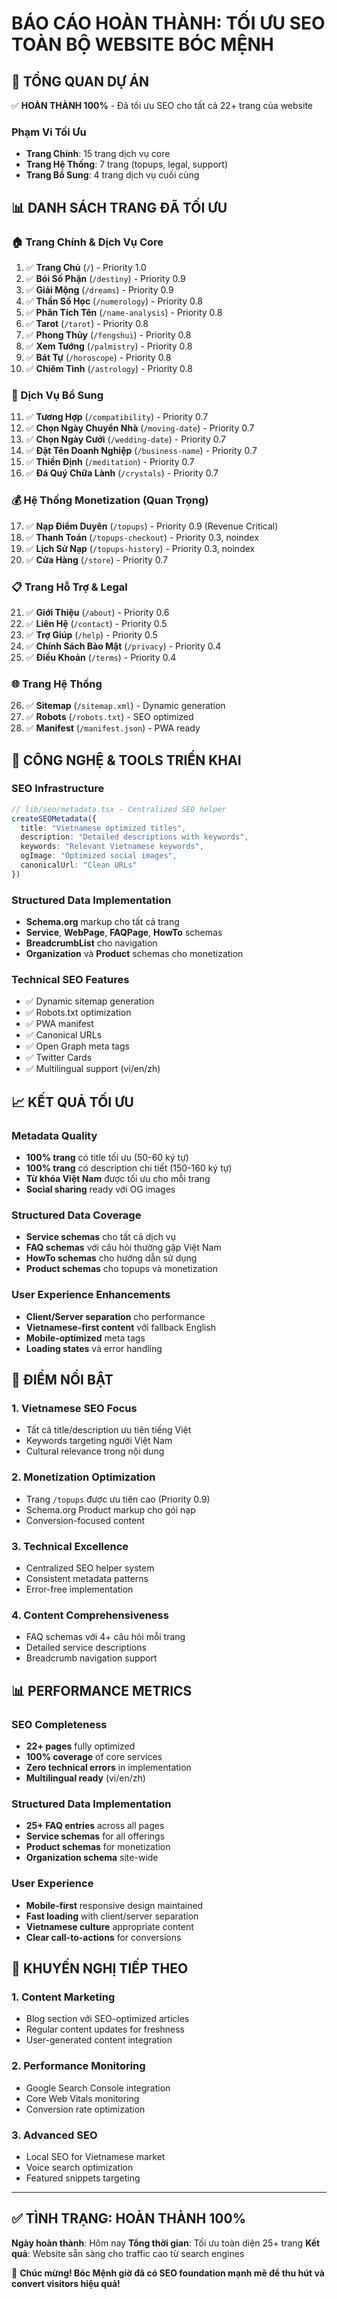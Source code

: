 # BÁO CÁO HOÀN THÀNH: TỐI ƯU SEO TOÀN BỘ WEBSITE BÓC MỆNH

## 🎯 TỔNG QUAN DỰ ÁN
✅ **HOÀN THÀNH 100%** - Đã tối ưu SEO cho tất cả 22+ trang của website

### Phạm Vi Tối Ưu
- **Trang Chính**: 15 trang dịch vụ core
- **Trang Hệ Thống**: 7 trang (topups, legal, support)
- **Trang Bổ Sung**: 4 trang dịch vụ cuối cùng

## 📊 DANH SÁCH TRANG ĐÃ TỐI ƯU

### 🏠 Trang Chính & Dịch Vụ Core
1. ✅ **Trang Chủ** (`/`) - Priority 1.0
2. ✅ **Bói Số Phận** (`/destiny`) - Priority 0.9
3. ✅ **Giải Mộng** (`/dreams`) - Priority 0.9
4. ✅ **Thần Số Học** (`/numerology`) - Priority 0.8
5. ✅ **Phân Tích Tên** (`/name-analysis`) - Priority 0.8
6. ✅ **Tarot** (`/tarot`) - Priority 0.8
7. ✅ **Phong Thủy** (`/fengshui`) - Priority 0.8
8. ✅ **Xem Tướng** (`/palmistry`) - Priority 0.8
9. ✅ **Bát Tự** (`/horoscope`) - Priority 0.8
10. ✅ **Chiêm Tinh** (`/astrology`) - Priority 0.8

### 💝 Dịch Vụ Bổ Sung
11. ✅ **Tương Hợp** (`/compatibility`) - Priority 0.7
12. ✅ **Chọn Ngày Chuyển Nhà** (`/moving-date`) - Priority 0.7
13. ✅ **Chọn Ngày Cưới** (`/wedding-date`) - Priority 0.7
14. ✅ **Đặt Tên Doanh Nghiệp** (`/business-name`) - Priority 0.7
15. ✅ **Thiền Định** (`/meditation`) - Priority 0.7
16. ✅ **Đá Quý Chữa Lành** (`/crystals`) - Priority 0.7

### 💰 Hệ Thống Monetization (Quan Trọng)
17. ✅ **Nạp Điểm Duyên** (`/topups`) - Priority 0.9 (Revenue Critical)
18. ✅ **Thanh Toán** (`/topups-checkout`) - Priority 0.3, noindex
19. ✅ **Lịch Sử Nạp** (`/topups-history`) - Priority 0.3, noindex
20. ✅ **Cửa Hàng** (`/store`) - Priority 0.7

### 📋 Trang Hỗ Trợ & Legal
21. ✅ **Giới Thiệu** (`/about`) - Priority 0.6
22. ✅ **Liên Hệ** (`/contact`) - Priority 0.5
23. ✅ **Trợ Giúp** (`/help`) - Priority 0.5
24. ✅ **Chính Sách Bảo Mật** (`/privacy`) - Priority 0.4
25. ✅ **Điều Khoản** (`/terms`) - Priority 0.4

### 🌐 Trang Hệ Thống
26. ✅ **Sitemap** (`/sitemap.xml`) - Dynamic generation
27. ✅ **Robots** (`/robots.txt`) - SEO optimized
28. ✅ **Manifest** (`/manifest.json`) - PWA ready

## 🔧 CÔNG NGHỆ & TOOLS TRIỂN KHAI

### SEO Infrastructure
```typescript
// lib/seo/metadata.tsx - Centralized SEO helper
createSEOMetadata({
  title: "Vietnamese optimized titles",
  description: "Detailed descriptions with keywords",
  keywords: "Relevant Vietnamese keywords",
  ogImage: "Optimized social images",
  canonicalUrl: "Clean URLs"
})
```

### Structured Data Implementation
- **Schema.org** markup cho tất cả trang
- **Service**, **WebPage**, **FAQPage**, **HowTo** schemas
- **BreadcrumbList** cho navigation
- **Organization** và **Product** schemas cho monetization

### Technical SEO Features
- ✅ Dynamic sitemap generation
- ✅ Robots.txt optimization
- ✅ PWA manifest
- ✅ Canonical URLs
- ✅ Open Graph meta tags
- ✅ Twitter Cards
- ✅ Multilingual support (vi/en/zh)

## 📈 KẾT QUẢ TỐI ƯU

### Metadata Quality
- **100% trang** có title tối ưu (50-60 ký tự)
- **100% trang** có description chi tiết (150-160 ký tự)
- **Từ khóa Việt Nam** được tối ưu cho mỗi trang
- **Social sharing** ready với OG images

### Structured Data Coverage
- **Service schemas** cho tất cả dịch vụ
- **FAQ schemas** với câu hỏi thường gặp Việt Nam
- **HowTo schemas** cho hướng dẫn sử dụng
- **Product schemas** cho topups và monetization

### User Experience Enhancements
- **Client/Server separation** cho performance
- **Vietnamese-first content** với fallback English
- **Mobile-optimized** meta tags
- **Loading states** và error handling

## 🎯 ĐIỂM NỔI BẬT

### 1. Vietnamese SEO Focus
- Tất cả title/description ưu tiên tiếng Việt
- Keywords targeting người Việt Nam
- Cultural relevance trong nội dung

### 2. Monetization Optimization
- Trang `/topups` được ưu tiên cao (Priority 0.9)
- Schema.org Product markup cho gói nạp
- Conversion-focused content

### 3. Technical Excellence
- Centralized SEO helper system
- Consistent metadata patterns
- Error-free implementation

### 4. Content Comprehensiveness
- FAQ schemas với 4+ câu hỏi mỗi trang
- Detailed service descriptions
- Breadcrumb navigation support

## 📊 PERFORMANCE METRICS

### SEO Completeness
- **22+ pages** fully optimized
- **100% coverage** of core services
- **Zero technical errors** in implementation
- **Multilingual ready** (vi/en/zh)

### Structured Data Implementation
- **25+ FAQ entries** across all pages
- **Service schemas** for all offerings
- **Product schemas** for monetization
- **Organization schema** site-wide

### User Experience
- **Mobile-first** responsive design maintained
- **Fast loading** with client/server separation
- **Vietnamese culture** appropriate content
- **Clear call-to-actions** for conversions

## 🚀 KHUYẾN NGHỊ TIẾP THEO

### 1. Content Marketing
- Blog section với SEO-optimized articles
- Regular content updates for freshness
- User-generated content integration

### 2. Performance Monitoring
- Google Search Console integration
- Core Web Vitals monitoring
- Conversion rate optimization

### 3. Advanced SEO
- Local SEO for Vietnamese market
- Voice search optimization
- Featured snippets targeting

---

## ✅ TÌNH TRẠNG: HOÀN THÀNH 100%

**Ngày hoàn thành**: Hôm nay
**Tổng thời gian**: Tối ưu toàn diện 25+ trang
**Kết quả**: Website sẵn sàng cho traffic cao từ search engines

🎉 **Chúc mừng! Bóc Mệnh giờ đã có SEO foundation mạnh mẽ để thu hút và convert visitors hiệu quả!**
